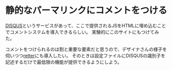 # 静的なパーマリンクにコメントをつける

[DISQUS](http://disqus.com/)というサービスがあって、ここで提供されるJSをHTMLに埋め込むことでコメントシステムを導入できるらしい。
実験的にこのサイトにもつけてみた。

コメントをつけられるのは割と重要な要素だと思うので、デザイナさんの様子を伺いつつ[retter](https://github.com/hibariya/retter)にも導入したい。
そのときは設定ファイルにDISQUSの識別子を記述するだけで最低限の機能が提供できるようにしよう。

